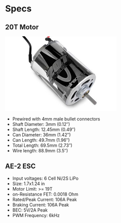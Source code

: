 # Specs

## 20T Motor

![](AX24003.jpg)

- Prewired with 4mm male bullet connectors
- Shaft Diameter: 3mm (0.12″)
- Shaft Length: 12.45mm (0.49″)
- Can Diameter: 36mm (1.42″)
- Can Length: 49.7mm (1.96″)
- Total Length: 69.5mm (2.73″)
- Wire length: 88.9mm (3.5″)

## AE-2 ESC

- Input voltages: 6 Cell Ni/2S LiPo
- Size: 1.7x1.24 in
- Motor Limit: >= 19T
- on-Resistance FET: 0.0018 Ohm
- Rated/Peak Current: 106A Peak
- Braking Current: 106A Peak
- BEC: 5V/2A Peak
- PWM Frequency: 6kHz
